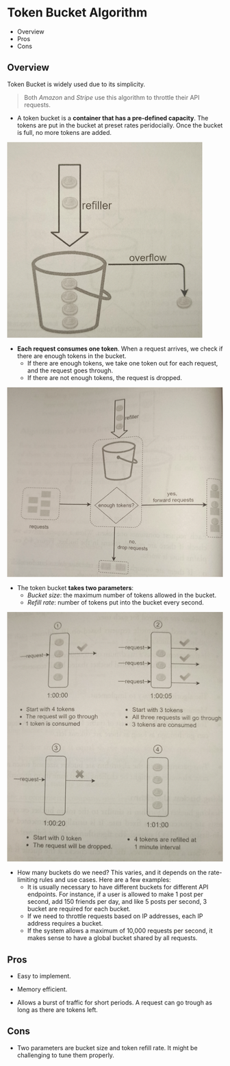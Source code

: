 # Token Bucket Algorithm

* Overview
* Pros
* Cons

## Overview

Token Bucket is widely used due to its simplicity.

> Both *Amazon* and *Stripe* use this algorithm to throttle their API requests.

* A token bucket is a **container that has a pre-defined capacity**. The tokens are put in the bucket at preset rates peridocially. Once the bucket is full, no more tokens are added.

![](2021-08-29-19-15-13.png)

* **Each request consumes one token**. When a request arrives, we check if there are enough tokens in the bucket.
  * If there are enough tokens, we take one token out for each request, and the request goes through.
  * If there are not enough tokens, the request is dropped.

![](2021-08-29-19-15-31.png)

* The token bucket **takes two parameters**:
  * *Bucket size*: the maximum number of tokens allowed in the bucket.
  * *Refill rate*: number of tokens put into the bucket every second.

![](2021-08-29-19-16-09.png)

* How many buckets do we need? This varies, and it depends on the rate-limiting rules and use cases. Here are a few examples:
  * It is usually necessary to have different buckets for different API endpoints. For instance, if a user is allowed to make 1 post per second, add 150 friends per day, and like 5 posts per second, 3 bucket are required for each bucket.
  * If we need to throttle requests based on IP addresses, each IP address requires a bucket.
  * If the system allows a maximum of 10,000 requests per second, it makes sense to have a global bucket shared by all requests.

## Pros

* Easy to implement.

* Memory efficient.

* Allows a burst of traffic for short periods. A request can go trough as long as there are tokens left.

## Cons

* Two parameters are bucket size and token refill rate. It might be challenging to tune them properly.
